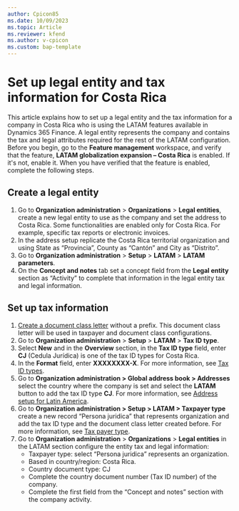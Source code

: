 ```yaml
---
author: Cpicon85
ms.date: 10/09/2023
ms.topic: Article
ms.reviewer: kfend
ms.author: v-cpicon
ms.custom: bap-template
---
```

# Set up legal entity and tax information for Costa Rica


This article explains how to set up a legal entity and the tax information for a company in Costa Rica who is using the LATAM features available in Dynamics 365 Finance. A legal entity represents the company and contains the tax and legal attributes required for the rest of the LATAM configuration.
Before you begin, go to the **Feature management** workspace, and verify that the feature, **LATAM globalization expansion – Costa Rica** is enabled. If it's not, enable it. When you have verified that the feature is enabled, complete the following steps.

## Create a legal entity
1. Go to **Organization administration** > **Organizations** > **Legal entities**, create a new legal entity to use as the company and set the address to Costa Rica. Some functionalities are enabled only for Costa Rica. For example, specific tax reports or electronic invoices. 
2. In the address setup replicate the Costa Rica territorial organization and using State as “Provincia”, County as “Cantón” and City as “Distrito”.
3. Go to **Organization administration** > **Setup** > **LATAM** > **LATAM parameters**.
4. On the **Concept and notes** tab set a concept field from the **Legal entity** section as “Activity” to complete that information in the legal entity tax and legal information.

## Set up tax information
1. [Create a document class letter](../ltm-core-document-class-letter.md) without a prefix. This document class letter will be used in taxpayer and document class configurations. 
2. Go to **Organization administration** > **Setup** > **LATAM** > **Tax ID type**.
3. Select **New** and in the **Overview** section, in the **Tax ID type** field, enter **CJ** (Cedula Jurídica) is one of the tax ID types for Costa Rica.
4. In the **Format** field, enter **XXXXXXXX-X**. For more information, see [Tax ID types](../ltm-core-tax-id-type.md).
5. Go to **Organization administration > Global address book > Addresses** select the country where the company is set and select the **LATAM** button to add the tax ID type **CJ**. For more information, see [Address setup for Latin America](https://learn.microsoft.com/en-us/dynamics365/finance/localizations/ltm-core-address-setup).
6. Go to **Organization administration > Setup > LATAM > Taxpayer type** create a new record “Persona juridica” that represents organization and add the tax ID type and the document class letter created before. For more information, see [Tax payer type](../ltm-core-taxpayer-type.md).
7. Go to **Organization administration** > **Organizations** > **Legal entities** in the LATAM section configure the entity tax and legal information:
    * Taxpayer type: select “Persona juridica” represents an organization.
    * Based in country/region: Costa Rica.
    * Country document type: CJ 
    * Complete the country document number (Tax ID number) of the company.
    * Complete the first field from the “Concept and notes” section with the company activity.

